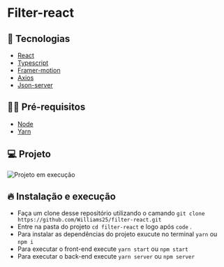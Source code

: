 # Filter-react

## 🎯 Tecnologias

- [React](https://pt-br.reactjs.org/)
- [Typescript](https://www.typescriptlang.org/)
- [Framer-motion](https://www.framer.com/motion/)
- [Axios](https://axios-http.com/)
- [Json-server](https://github.com/typicode/json-server/)

## ✋🏻 Pré-requisitos

- [Node](https://nodejs.org/en/)
- [Yarn](https://yarnpkg.com/getting-started/)

## 💻 Projeto

<img src="./public/filter_react.gif" alt="Projeto em execução">

## 🔥 Instalação e execução

- Faça um clone desse repositório utilizando o camando `git clone https://github.com/Williams25/filter-react.git`
- Entre na pasta do projeto `cd filter-react` e logo após `code` .
- Para instalar as dependências do projeto exucute no terminal `yarn` ou `npm i`
- Para executar o front-end execute `yarn start` ou `npm start`
- Para executar o back-end execute `yarn server` ou `npm server`
